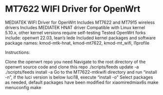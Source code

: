 # MT7622 WIFI Driver for OpenWrt

MEDIATEK WIFI Driver for OpenWrt Includes MT7622 and MT7915 wireless drivers Includes MEDIATEK HNAT driver Compatible with Linux kernel 5.10.x, other kernel versions require self-testing Tested OpenWrt forks include: openwrt 22.03, lean’s lede Included kernel packages and software package names: kmod-mtk-hnat, kmod-mt7622, kmod-mt_wifi, l1profile

Instructions:

Clone the openwrt repo you need
Navigate to the root directory of the openwrt source code and clone this repo
./scripts/feeds update -a
./scripts/feeds install -a
Go to the MT7622-mtkwifi directory and run “install -n”, if the luci version is below luci18, execute “install -o”
Select packages as needed, default packages have been modified for xiaomiredmiax6s
make menuconfig
make